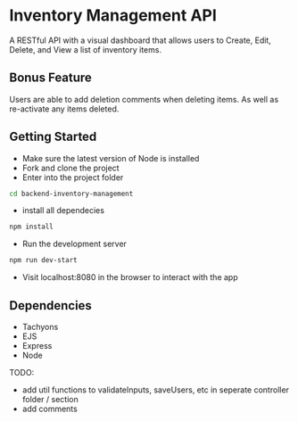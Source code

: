 # Inventory Management API

A RESTful API with a visual dashboard that allows users to Create, Edit, Delete, and View a list of inventory items.

## Bonus Feature

Users are able to add deletion comments when deleting items. As well as re-activate any items deleted.

## Getting Started

- Make sure the latest version of Node is installed
- Fork and clone the project
- Enter into the project folder

```bash
cd backend-inventory-management
```

- install all dependecies

```bash
npm install
```

- Run the development server

```bash
npm run dev-start
```

- Visit localhost:8080 in the browser to interact with the app

## Dependencies

- Tachyons
- EJS
- Express
- Node

TODO:

- add util functions to validateInputs, saveUsers, etc in seperate controller folder / section
- add comments
